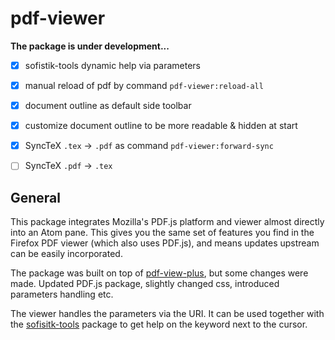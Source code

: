 # pdf-viewer

**The package is under development...**

- [x] sofistik-tools dynamic help via parameters
- [x] manual reload of pdf by command `pdf-viewer:reload-all`
- [x] document outline as default side toolbar
- [x] customize document outline to be more readable & hidden at start
- [x] SyncTeX `.tex` → `.pdf` as command `pdf-viewer:forward-sync`
- [ ] SyncTeX `.pdf` → `.tex`


## General

This package integrates Mozilla's PDF.js platform and viewer almost directly into an Atom pane. This gives you the same set of features you find in the Firefox PDF viewer (which also uses PDF.js), and means updates upstream can be easily incorporated.

The package was built on top of [pdf-view-plus](https://github.com/Aerijo/atom-pdf-view-plus), but some changes were made. Updated PDF.js package, slightly changed css, introduced parameters handling etc.

The viewer handles the parameters via the URI. It can be used together with the [sofisitk-tools](https://github.com/bacadra/atom-sofistik-tools) package to get help on the keyword next to the cursor.
